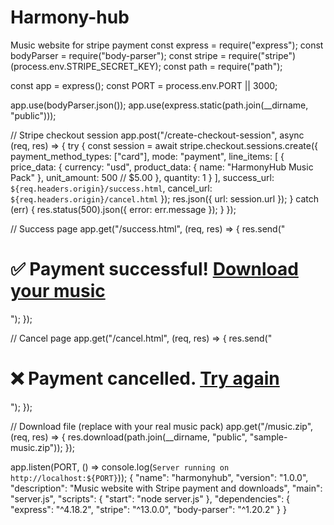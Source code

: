 # Harmony-hub
Music website for stripe payment 
const express = require("express");
const bodyParser = require("body-parser");
const stripe = require("stripe")(process.env.STRIPE_SECRET_KEY);
const path = require("path");

const app = express();
const PORT = process.env.PORT || 3000;

app.use(bodyParser.json());
app.use(express.static(path.join(__dirname, "public")));

// Stripe checkout session
app.post("/create-checkout-session", async (req, res) => {
  try {
    const session = await stripe.checkout.sessions.create({
      payment_method_types: ["card"],
      mode: "payment",
      line_items: [
        {
          price_data: {
            currency: "usd",
            product_data: { name: "HarmonyHub Music Pack" },
            unit_amount: 500 // $5.00
          },
          quantity: 1
        }
      ],
      success_url: `${req.headers.origin}/success.html`,
      cancel_url: `${req.headers.origin}/cancel.html`
    });
    res.json({ url: session.url });
  } catch (err) {
    res.status(500).json({ error: err.message });
  }
});

// Success page
app.get("/success.html", (req, res) => {
  res.send("<h1>✅ Payment successful! <a href='/music.zip'>Download your music</a></h1>");
});

// Cancel page
app.get("/cancel.html", (req, res) => {
  res.send("<h1>❌ Payment cancelled. <a href='/'>Try again</a></h1>");
});

// Download file (replace with your real music pack)
app.get("/music.zip", (req, res) => {
  res.download(path.join(__dirname, "public", "sample-music.zip"));
});

app.listen(PORT, () => console.log(`Server running on http://localhost:${PORT}`));
{
  "name": "harmonyhub",
  "version": "1.0.0",
  "description": "Music website with Stripe payment and downloads",
  "main": "server.js",
  "scripts": {
    "start": "node server.js"
  },
  "dependencies": {
    "express": "^4.18.2",
    "stripe": "^13.0.0",
    "body-parser": "^1.20.2"
  }
}
